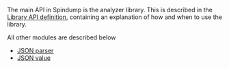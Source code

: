 
The main API in Spindump is the analyzer library. This is described in the [Library API definition](https://github.com/EricssonResearch/spindump/blob/master/Library.md), containing an explanation of how and when to use the library.

All other modules are described below

* [JSON parser](https://github.com/EricssonResearch/spindump/blob/master/doc/api/json_parser.md) 
* [JSON value](https://github.com/EricssonResearch/spindump/blob/master/doc/api/json_value.md) 
